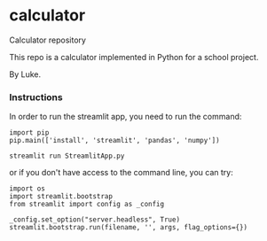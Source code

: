 # calculator
Calculator repository

This repo is a calculator implemented in Python for a school project.

By Luke.



### Instructions 

In order to run the streamlit app, you need to run the command: 

```
import pip 
pip.main(['install', 'streamlit', 'pandas', 'numpy'])
```

`streamlit run StreamlitApp.py` 

or if you don't have access to the command line, you can try: 

```
import os
import streamlit.bootstrap
from streamlit import config as _config

_config.set_option("server.headless", True)
streamlit.bootstrap.run(filename, '', args, flag_options={})
```
